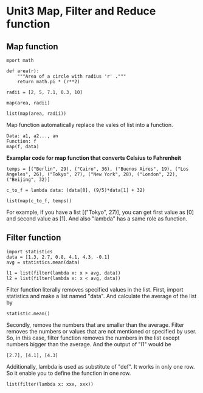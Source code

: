 # Unit3 Map, Filter and Reduce function #
## Map function ##
```
mport math

def area(r):
    """Area of a circle with radius 'r' ."""
    return math.pi * (r**2)

radii = [2, 5, 7.1, 0.3, 10]

map(area, radii)

list(map(area, radii))
```
Map function automatically replace the vales of list into a function.
```
Data: a1, a2..., an
Function: f
map(f, data)
```
**Examplar code for map function that converts Celsius to Fahrenheit**
```
temps = [("Berlin", 29), ("Cairo", 36), ("Buenos Aires", 19), ("Los Angeles", 26), ("Tokyo", 27), ("New York", 28), ("London", 22), ("Beijing", 32)]

c_to_f = lambda data: (data[0], (9/5)*data[1] + 32)

list(map(c_to_f, temps))
```
For example, if you have a list [("Tokyo", 27)], you can get first value as [0] and second value as [1].
   And also "lambda" has a same role as function.
   
## Filter function ##
```
import statistics
data = [1.3, 2.7, 0.8, 4.1, 4.3, -0.1]
avg = statistics.mean(data)

l1 = list(filter(lambda x: x > avg, data))
l2 = list(filter(lambda x: x < avg, data))
```
Filter function literally removes specified values in the list.  First, import statistics and make a list named "data".  And calculate the average of the list by
```
statistic.mean()
```
Secondly, remove the numbers that are smaller than the average. Filter removes the numbers or values that are not mentioned or specified by user. So, in this case, filter function removes the numbers in the list except numbers bigger than the average. And the output of "l1" would be 
```
[2.7], [4.1], [4.3]
```
Additionally, lambda is used as substitute of "def". It works in only one row. So it enable you to define the function in one row.
```
list(filter(lambda x: xxx, xxx))
```

